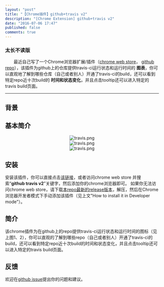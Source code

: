 ```yaml
---
layout: "post"
title: "【Chrome插件】github+travis v2"
description: "[Chrome Extension] github+travis v2"
date: "2016-07-06 17:47"
published: false
comments: true
---
```

### 太长不读版
&emsp;&emsp;最近自己写了一个Chrome浏览器扩展/插件（[chrome web store](https://chrome.google.com/webstore/detail/github%2Btravis-v2/ekkfhiophiaakmeppcnkblpbbjlnlnmh)， [github repo](https://github.com/Yaowenjie/travis-github-chrome-extension)），该插件为github上的仓库提供travis-ci运行状态和运行时间的 __图表__，你可以直观地了解到哪些仓库（自己或者别人）开通了travis-ci的build，还可以看到特定repo近十次build的 __时间和状态变化__，并且点击tooltip还可以进入特定的travis build页面。<br/>

<!--more-->
<hr/>

## 背景

## 基本简介
<center><img class="center" src="{{ site.url }}/images/2016/travis0.jpg" alt="travis.png"></center>
<center><img class="center" src="{{ site.url }}/images/2016/travis1.png" alt="travis.png"></center>
<center><img class="center" src="{{ site.url }}/images/2016/travis2.png" alt="travis.png"></center>

## 安装
安装该插件，你可以直接点击[该链接](https://chrome.google.com/webstore/detail/github%2Btravis-v2/ekkfhiophiaakmeppcnkblpbbjlnlnmh)，或者访问chrome web store 并搜索“__github travis v2__”关键字，然后添加你的chrome浏览器即可。
如果你无法访问chrome web store，请下载[本repo最新的release版本](https://github.com/Yaowenjie/travis-github-chrome-extension/releases)，解压，然后在Chrome浏览器开发者模式下手动添加该插件（见上文"How to install it in Developer mode"）。

<!--more-->

## 简介
该chrome插件为在github上的repo提供travis-ci运行状态和运行时间的图标（见上图1、2），你可以直观的了解到哪些repo（自己或者别人）开通了travis-ci的build，还可以看到特定repo近十次build的时间和状态变化，并且点击tooltip还可以进入特定的travis build页面。

## 反馈
欢迎在[github issue](https://github.com/Yaowenjie/travis-github-chrome-extension/issues)提出你的问题和建议。
